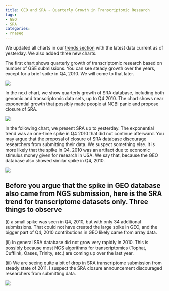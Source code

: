 ```yaml
---
title: GEO and SRA - Quarterly Growth in Transcriptomic Research
tags:
- GEO
- SRA
categories:
- rnaseq
---
```

We updated all charts in our [trends
section](http://www.homolog.us/CI/index.php/charts) with the latest data
current as of yesterday. We also added three new charts.
<!--more-->

The first chart shows quarterly growth of transcriptomic research based on
number of GSE submissions. You can see steady growth over the years, except
for a brief spike in Q4, 2010. We will come to that later.

![](http://www.homolog.us/blogs/wp-content/uploads/2011/09/GEO1-300x226.png)

In the next chart, we show quarterly growth of SRA database, including both
genomic and transcriptomic data sets, up to Q4 2010. The chart shows near
exponential growth that possibly made people at NCBI panic and propose closure
of SRA.

![](http://www.homolog.us/blogs/wp-content/uploads/2011/09/SRA3-300x231.png)

In the following chart, we present SRA up to yesterday. The exponential trend
was an one-time spike in Q4 2010 that did not continue afterward. You may
argue that the proposal of closure of SRA database discourage researchers from
submitting their data. We suspect something else. It is more likely that the
spike in Q4, 2010 was an artifact due to economic stimulus money given for
research in USA. We say that, because the GEO database also showed similar
spike in Q4, 2010.

![](http://www.homolog.us/blogs/wp-content/uploads/2011/09/SRA1-300x225.png)

Before you argue that the spike in GEO database also came from NGS submission,
here is the SRA trend for transcriptome datasets only. Three things to observe
-

(i) a small spike was seen in Q4, 2010, but with only 34 additional
submissions. That could not have created the large spike in GEO, and the
bigger part of Q4, 2010 contributions in GEO likely came from array data.

(ii) In general SRA database did not grow very rapidly in 2010. This is
possibly because most NGS algorithms for transcriptomics (Tophat, Cufflink,
Oases, Trinity, etc.) are coming up over the last year.

(iii) We are seeing quite a bit of drop in SRA transcriptome submission from
steady state of 2011. I suspect the SRA closure announcement discouraged
researchers from submitting data.

![](http://www.homolog.us/blogs/wp-content/uploads/2011/09/SRA2-300x224.png)

